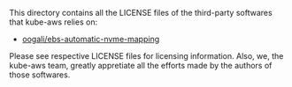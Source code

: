 This directory contains all the LICENSE files of the third-party softwares that kube-aws relies on:

- [oogali/ebs-automatic-nvme-mapping](https://github.com/oogali/ebs-automatic-nvme-mapping/blob/master/LICENSE)

Please see respective LICENSE files for licensing information.
Also, we, the kube-aws team, greatly appretiate all the efforts made by the authors of those softwares.

